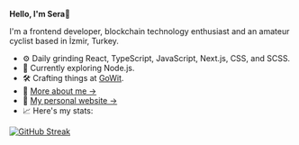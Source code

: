**Hello, I'm Sera**👋

I'm a frontend developer, blockchain technology enthusiast and an amateur cyclist based in İzmir, Turkey.

- :gear: Daily grinding React, TypeScript, JavaScript, Next.js, CSS, and SCSS.
- :pushpin: Currently exploring Node.js.
- :hammer_and_wrench:	Crafting things at [GoWit](https://www.linkedin.com/company/gowit-adtech/).
- :bicyclist: [More about me &rarr;](https://www.linkedin.com/in/sera-zenginler/)<br />
- :ocean: [My personal website &rarr;](https://sera.works/)<br />
- :chart_with_upwards_trend: Here's my stats:

[![GitHub Streak](https://streak-stats.demolab.com/?user=sleths&theme=dark)](https://git.io/streak-stats)
